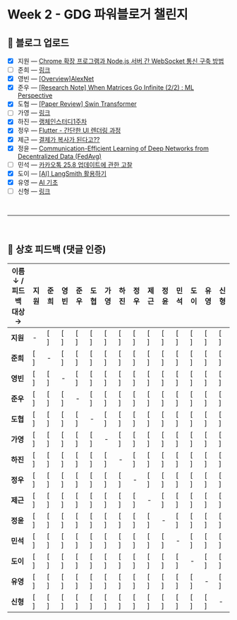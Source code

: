 # Week 2 - GDG 파워블로거 챌린지

## 📝 블로그 업로드
- [x] 지원 — [Chrome 확장 프로그램과 Node.js 서버 간 WebSocket 통신 구축 방법](https://easy1nhard2.tistory.com/30)
- [ ] 준희 — [링크]()
- [x] 영빈 — [[Overview]AlexNet](https://velog.io/@lzcuro/OverviewAlexNet)
- [x] 준우 — [[Research Note] When Matrices Go Infinite (2/2) : ML Perspective](https://velog.io/@melon-chicken/Research-Note-When-Matrices-Go-Infinite-22-ML-Perspective)
- [x] 도협 — [[Paper Review] Swin Transformer](https://dohyeoplim.medium.com/paper-review-swin-transformer-93197dcf6151)
- [ ] 가영 — [링크]()
- [x] 하진 — [랭체인스터디1주차](https://pajingi.tistory.com/m/4)
- [x] 정우 — [Flutter - 간단한 UI 렌더링 과정](https://velog.io/@yjw326/Flutter-%EA%B0%84%EB%8B%A8%ED%95%9C-UI-%EB%A0%8C%EB%8D%94%EB%A7%81-%EA%B3%BC%EC%A0%95)
- [x] 제근 — [결제가 복사가 된다고??](https://cndowy21.tistory.com/53)
- [x] 정윤 — [Communication-Efficient Learning of Deep Networks from Decentralized Data (FedAvg)](https://velog.io/@itisyijy/Review-Communication-Efficient-Learning-of-Deep-Networksfrom-Decentralized-Data-FedAvg)
- [ ] 민석 — [카카오톡 25.8 업데이트에 관한 고찰](https://blog.naver.com/beaprotagonist/224032643590)
- [x] 도이 — [[AI] LangSmith 활용하기](https://velog.io/@kimm00/AI-LangSmith-활용하기)
- [x] 유영 — [AI 기초](https://velog.io/@yuyoung924/AI-기초-LLM과-RAG-그리고-Lang-Chain)
- [ ] 신형 — [링크]()

<br>

---

<br>

## 💬 상호 피드백 (댓글 인증)

| 이름 ↓ / 피드백 대상 → | 지원  | 준희  | 영빈  | 준우  | 도협  | 가영  | 하진  | 정우  | 제근  | 정윤  | 민석  | 도이  | 유영  | 신형  |
| --------------- | --- | --- | --- | --- | --- | --- | --- | --- | --- | --- | --- | --- | --- | --- |
| **지원**          | -   | [ ] | [ ] | [ ] | [ ] | [ ] | [ ] | [ ] | [ ] | [ ] | [ ] | [ ] | [ ] | [ ] |
| **준희**          | [ ] | -   | [ ] | [ ] | [ ] | [ ] | [ ] | [ ] | [ ] | [ ] | [ ] | [ ] | [ ] | [ ] |
| **영빈**          | [ ] | [ ] | -   | [ ] | [ ] | [ ] | [ ] | [ ] | [ ] | [ ] | [ ] | [ ] | [ ] | [ ] |
| **준우**          | [ ] | [ ] | [ ] | -   | [ ] | [ ] | [ ] | [ ] | [ ] | [ ] | [ ] | [ ] | [ ] | [ ] |
| **도협**          | [ ] | [ ] | [ ] | [ ] | -   | [ ] | [ ] | [ ] | [ ] | [ ] | [ ] | [ ] | [ ] | [ ] |
| **가영**          | [ ] | [ ] | [ ] | [ ] | [ ] | -   | [ ] | [ ] | [ ] | [ ] | [ ] | [ ] | [ ] | [ ] |
| **하진**          | [ ] | [ ] | [ ] | [ ] | [ ] | [ ] | -   | [ ] | [ ] | [ ] | [ ] | [ ] | [ ] | [ ] |
| **정우**          | [ ] | [ ] | [ ] | [ ] | [ ] | [ ] | [ ] | -   | [ ] | [ ] | [ ] | [ ] | [ ] | [ ] |
| **제근**          | [ ] | [ ] | [ ] | [ ] | [ ] | [ ] | [ ] | [ ] | -   | [ ] | [ ] | [ ] | [ ] | [ ] |
| **정윤**          | [ ] | [ ] | [ ] | [ ] | [ ] | [ ] | [ ] | [ ] | [ ] | -   | [ ] | [ ] | [ ] | [ ] |
| **민석**          | [ ] | [ ] | [ ] | [ ] | [ ] | [ ] | [ ] | [ ] | [ ] | [ ] | -   | [ ] | [ ] | [ ] |
| **도이**          | [ ] | [ ] | [ ] | [ ] | [ ] | [ ] | [ ] | [ ] | [ ] | [ ] | [ ] | -   | [ ] | [ ] |
| **유영**          | [ ] | [ ] | [ ] | [ ] | [ ] | [ ] | [ ] | [ ] | [ ] | [ ] | [ ] | [ ] | -   | [ ] |
| **신형**          | [ ] | [ ] | [ ] | [ ] | [ ] | [ ] | [ ] | [ ] | [ ] | [ ] | [ ] | [ ] | [ ] | -   |
